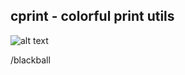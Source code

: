 cprint - colorful print utils 
-----------------------------

![alt text](https://raw.github.com/blackball/cprint/master/doc/example.png)

/blackball
